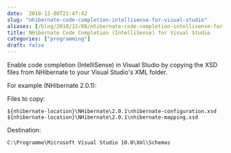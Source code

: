 ```yaml
---
date:  2010-12-08T21:47:42
slug: "nhibernate-code-completion-intellisense-for-visual-studio"
aliases: [/blog/2010/12/08/nhibernate-code-completion-intellisense-for-visual-studio]
title: NHibernate Code Completion (IntelliSense) for Visual Studio
categories: ["programming"]
draft: false
---
```


Enable code completion (IntelliSense) in Visual Studio by copying the XSD files from NHibernate to your Visual Studio's XML folder.

For example (NHibernate 2.0.1):

Files to copy:

`${nhibernate-location}\NHibernate\2.0.1\nhibernate-configuration.xsd
${nhibernate-location}\NHibernate\2.0.1\nhibernate-mapping.xsd
`

Destination:

`C:\Programme\Microsoft Visual Studio 10.0\Xml\Schemas`



